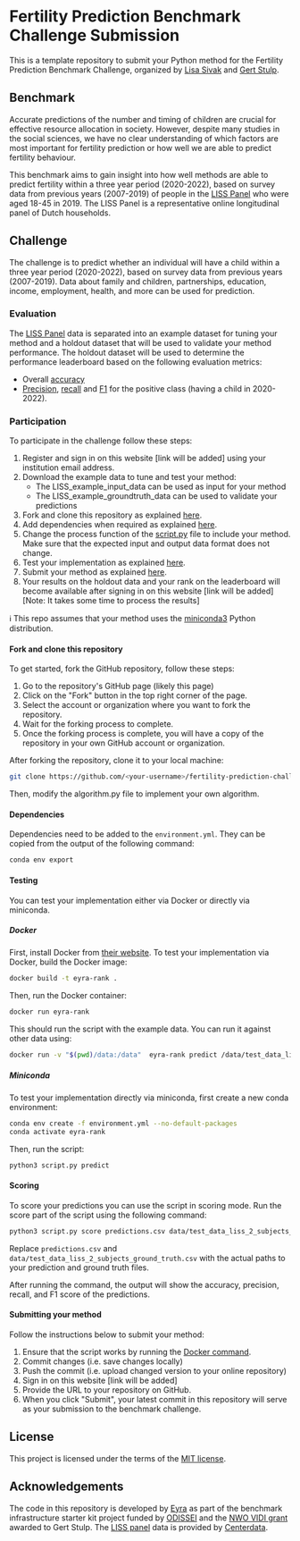 # Fertility Prediction Benchmark Challenge Submission
This is a template repository to submit your Python method for the Fertility Prediction Benchmark Challenge, organized by [Lisa Sivak](https://www.rug.nl/staff/e.sivak/cv) and [Gert Stulp](https://www.rug.nl/staff/g.stulp/). 

## Benchmark
Accurate predictions of the number and timing of children are crucial for effective resource allocation in society. However, despite many studies in the social sciences, we have no clear understanding of which factors are most important for fertility prediction or how well we are able to predict fertility behaviour. 

This benchmark aims to gain insight into how well methods are able to predict fertility within a three year period (2020-2022), based on survey data from previous years (2007-2019) of people in the [LISS Panel](https://www.centerdata.nl/en/liss-panel) who were aged 18-45 in 2019. The LISS Panel is a representative online longitudinal panel of Dutch households.

## Challenge
The challenge is to predict whether an individual will have a child within a three year period (2020-2022), based on survey data from previous years (2007-2019). Data about family and children, partnerships, education, income, employment, health, and more can be used for prediction.

### Evaluation
The [LISS Panel](https://www.centerdata.nl/en/liss-panel) data is separated into an example dataset for tuning your method and a holdout dataset that will be used to validate your method performance. The holdout dataset will be used to determine the performance leaderboard based on the following evaluation metrics:

- Overall [accuracy](https://developers.google.com/machine-learning/crash-course/classification/accuracy)
- [Precision](https://developers.google.com/machine-learning/crash-course/classification/precision-and-recall), [recall](https://developers.google.com/machine-learning/crash-course/classification/precision-and-recall) and [F1](https://www.educative.io/answers/what-is-the-f1-score) for the positive class (having a child in 2020-2022). 

### Participation
To participate in the challenge follow these steps:

1. Register and sign in on this website [link will be added] using your institution email address.
2. Download the example data to tune and test your method: 
   - The LISS_example_input_data can be used as input for your method
   - The LISS_example_groundtruth_data can be used to validate your predictions 
3. Fork and clone this repository as explained [here](https://github.com/eyra/eyra-rank-template/edit/main/README.md#getting-started). 
4. Add dependencies when required as explained [here](https://github.com/eyra/eyra-rank-template/edit/main/README.md#dependencies).
5. Change the process function of the [script.py](https://github.com/eyra/eyra-fertility-prediction-challenge/blob/master/script.py) file to include your method. Make sure that the expected input and output data format does not change.
6. Test your implementation as explained [here](https://github.com/eyra/eyra-rank-template/edit/main/README.md#testing). 
7. Submit your method as explained [here](https://github.com/eyra/eyra-rank-template/edit/main/README.md#submitting-your-method).
8. Your results on the holdout data and your rank on the leaderboard will become available after signing in on this website [link will be added] [Note: It takes some time to process the results]

ℹ️ This repo assumes that your method uses the [miniconda3](https://docs.conda.io/en/latest/miniconda.html) Python distribution. 

#### Fork and clone this repository

To get started, fork the GitHub repository, follow these steps:

1. Go to the repository's GitHub page (likely this page)
2. Click on the "Fork" button in the top right corner of the page.
3. Select the account or organization where you want to fork the repository.
4. Wait for the forking process to complete.
5. Once the forking process is complete, you will have a copy of the repository
   in your own GitHub account or organization.

After forking the repository, clone it to your local machine:

```bash
git clone https://github.com/<your-username>/fertility-prediction-challenge.git
```

Then, modify the algorithm.py file to implement your own algorithm.

#### Dependencies

Dependencies need to be added to the `environment.yml`. They can be copied from
the output of the following command:

```bash
conda env export
```

#### Testing

You can test your implementation either via Docker or directly via miniconda.

##### Docker

First, install Docker from [their website](https://www.docker.com).
To test your implementation via Docker, build the Docker image:

```bash
docker build -t eyra-rank .
```

Then, run the Docker container:

```bash
docker run eyra-rank
```

This should run the script with the example data. You can run it against other data
using:

```bash
docker run -v "$(pwd)/data:/data"  eyra-rank predict /data/test_data_liss_2_subjects.csv
```

##### Miniconda

To test your implementation directly via miniconda, first create a new conda environment:

```bash
conda env create -f environment.yml --no-default-packages
conda activate eyra-rank
```

Then, run the script:

```bash
python3 script.py predict
```

#### Scoring

To score your predictions you can use the script in scoring mode. Run the score
part of the script using the following command:

```bash
python3 script.py score predictions.csv data/test_data_liss_2_subjects_ground_truth.csv
```

Replace `predictions.csv` and `data/test_data_liss_2_subjects_ground_truth.csv`
with the actual paths to your prediction and ground truth files.

After running the command, the output will show the accuracy, precision, recall,
and F1 score of the predictions.

#### Submitting your method

Follow the instructions below to submit your method:

1. Ensure that the script works by running the [Docker command](https://github.com/eyra/eyra-rank-template/edit/main/README.md#docker).
2. Commit changes (i.e. save changes locally)
3. Push the commit (i.e. upload changed version to your online repository)
4. Sign in on this website [link will be added]
5. Provide the URL to your repository on GitHub.
6. When you click "Submit", your latest commit in this repository will serve as your submission to the benchmark challenge.

## License
This project is licensed under the terms of the [MIT license](https://github.com/eyra/fertility-prediction-challenge/blob/master/LICENSE).

## Acknowledgements

The code in this repository is developed by [Eyra](https://eyra.co/) as part of the benchmark infrastructure starter kit project funded by [ODISSEI](https://odissei-data.nl/en/) and the [NWO VIDI grant](https://www.rug.nl/gmw/news/210714-vidi-gert-stulp?lang=en) awarded to Gert Stulp. The [LISS panel](https://www.centerdata.nl/en/liss-panel) data is provided by [Centerdata](https://www.centerdata.nl/).    
